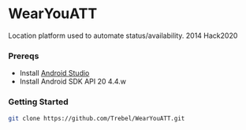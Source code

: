 WearYouATT
==========

Location platform used to automate status/availability. 2014 Hack2020


### Prereqs

* Install [Android Studio](https://developer.android.com/sdk/installing/studio.html)
* Install Android SDK API 20 4.4.w


### Getting Started

```bash
git clone https://github.com/Trebel/WearYouATT.git
```

